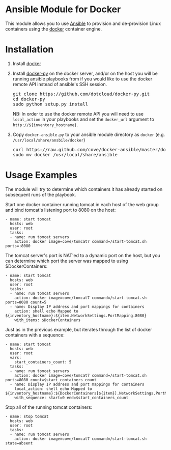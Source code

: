 Ansible Module for Docker
=========================

This module allows you to use [Ansible](http://ansible.cc) to provision and de-provision Linux containers using the [docker](http://docker.io) container engine. 

Installation
============

1. Install [docker](http://www.docker.io/gettingstarted/)
2. Install [docker-py](https://github.com/dotcloud/docker-py) on the docker server, and/or on the host you will be running
   ansible playbooks from if you would like to use the docker remote API instead of ansible's SSH session. 

   <pre>
   git clone https://github.com/dotcloud/docker-py.git
   cd docker-py
   sudo python setup.py install 
   </pre>

   NB: In order to use the docker remote API  you will need to use `local_action` in your playbooks and set
   the `docker_url` argument to `http://${inventory_hostname}`.

2. Copy `docker-ansible.py` to your ansible module directory as `docker` (e.g. `/usr/local/share/ansbile/docker`)

   <pre>
   curl https://raw.github.com/cove/docker-ansible/master/docker-ansible.py > docker
   sudo mv docker /usr/local/share/ansible
   </pre>

Usage Examples
==============
The module will try to determine which containers it has already started on subsequent runs of the playbook.

Start one docker container running tomcat in each host of the web group and bind tomcat's listening port to 8080 on the host:

	- name: start tomcat
	  hosts: web
	  user: root
	  tasks:
	  - name: run tomcat servers
	    action: docker image=cove/tomcat7 command=/start-tomcat.sh ports=:8080

The tomcat server's port is NAT'ed to a dynamic port on the host, but you can determine which port the server was mapped to using $DockerContainers:

	- name: start tomcat 
	  hosts: web
	  user: root
	  tasks:
	  - name: run tomcat servers
	    action: docker image=cove/tomcat7 command=/start-tomcat.sh ports=8080 count=5
	  - name: Display IP address and port mappings for containers
	    action: shell echo Mapped to ${inventory_hostname}:${item.NetworkSettings.PortMapping.8080}
	    with_items: $DockerContainers

Just as in the previous example, but iterates through the list of docker containers with a sequence:

	- name: start tomcat
	  hosts: web
	  user: root
	  vars:
	  	start_containers_count: 5
	  tasks:
	  - name: run tomcat servers
	    action: docker image=cove/tomcat7 command=/start-tomcat.sh ports=8080 count=$start_containers_count
	  - name: Display IP address and port mappings for containers
	    local_action: shell echo Mapped to ${inventory_hostname}:${DockerContainers[${item}].NetworkSettings.PortMapping.8080}
	    with_sequence: start=0 end=$start_containers_count

Stop all of the running tomcat containers:

	- name: stop tomcat
	  hosts: web
	  user: root
	  tasks:
	  - name: run tomcat servers
	    action: docker image=cove/tomcat7 command=/start-tomcat.sh state=absent



